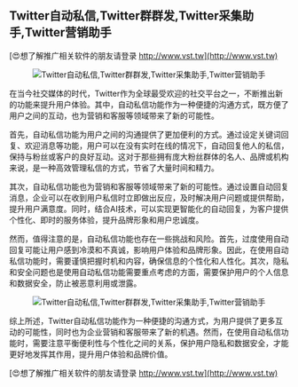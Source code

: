 ## **Twitter自动私信,Twitter群群发,Twitter采集助手,Twitter营销助手**

[😍想了解推广相关软件的朋友请登录 http://www.vst.tw](http://www.vst.tw)

 <center><img src="https://vst.tw/MP4/tuiguang/png/5.png" alt="Twitter自动私信,Twitter群群发,Twitter采集助手,Twitter营销助手"></center>

在当今社交媒体的时代，Twitter作为全球最受欢迎的社交平台之一，不断推出新的功能来提升用户体验。其中，自动私信功能作为一种便捷的沟通方式，既方便了用户之间的互动，也为营销和客服等领域带来了新的可能性。

首先，自动私信功能为用户之间的沟通提供了更加便利的方式。通过设定关键词回复、欢迎消息等功能，用户可以在没有实时在线的情况下，自动回复他人的私信，保持与粉丝或客户的良好互动。这对于那些拥有庞大粉丝群体的名人、品牌或机构来说，是一种高效管理私信的方式，节省了大量时间和精力。

其次，自动私信功能也为营销和客服等领域带来了新的可能性。通过设置自动回复消息，企业可以在收到用户私信时立即做出反应，及时解决用户问题或提供帮助，提升用户满意度。同时，结合AI技术，可以实现更智能化的自动回复，为客户提供个性化、即时的服务体验，提升品牌形象和用户忠诚度。

然而，值得注意的是，自动私信功能也存在一些挑战和风险。首先，过度使用自动回复可能让用户感到冷漠和不真诚，影响用户体验和品牌形象。因此，在使用自动私信功能时，需要谨慎把握时机和内容，确保信息的个性化和人性化。其次，隐私和安全问题也是使用自动私信功能需要重点考虑的方面，需要保护用户的个人信息和数据安全，防止被恶意利用或泄露。

 <center><img src="https://vst.tw/MP4/tuiguang/png/4.png" alt="Twitter自动私信,Twitter群群发,Twitter采集助手,Twitter营销助手"></center>

综上所述，Twitter自动私信功能作为一种便捷的沟通方式，为用户提供了更多互动的可能性，同时也为企业营销和客服带来了新的机遇。然而，在使用自动私信功能时，需要注意平衡便利性与个性化之间的关系，保护用户隐私和数据安全，才能更好地发挥其作用，提升用户体验和品牌价值。

[😍想了解推广相关软件的朋友请登录 http://www.vst.tw](http://www.vst.tw)



